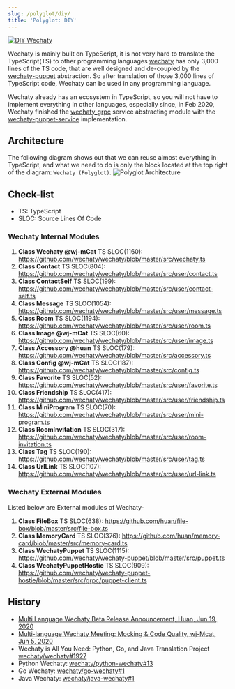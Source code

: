 ```yaml
---
slug: /polyglot/diy/
title: 'Polyglot: DIY'
---
```


[![DIY Wechaty](https://img.shields.io/badge/Wechaty-DIY-brightgreen)](overview.md)

Wechaty is mainly built on TypeScript,  it is not very hard to translate the TypeScript(TS) to other programming languages [wechaty](https://github.com/wechaty/wechaty) has only 3,000 lines of the TS code, that are well designed and de-coupled by the [wechaty-puppet](https://github.com/wechaty/wechaty-puppet/) abstraction. So after translation of those 3,000 lines of TypeScript code, Wechaty can be used in any programming language.

Wechaty already has an ecosystem in TypeScript, so you will not have to implement everything in other languages, especially since, in Feb 2020, Wechaty finished the [wechaty_grpc](https://github.com/wechaty/grpc) service abstracting module with the [wechaty-puppet-service](https://github.com/wechaty/wechaty-puppet-service) implementation.

## Architecture

The following diagram shows out that we can reuse almost everything in TypeScript, and what we need to do is only the block located at the top right of the diagram: `Wechaty (Polyglot)`.
![Polyglot Architecture](../../static/img/polyglot-architecture.webp "Polyglot Architecture")

## Check-list

- TS: TypeScript
- SLOC: Source Lines Of Code

### Wechaty Internal Modules

1. **Class Wechaty @wj-mCat** TS SLOC(1160): <https://github.com/wechaty/wechaty/blob/master/src/wechaty.ts>
1. **Class Contact** TS SLOC(804): <https://github.com/wechaty/wechaty/blob/master/src/user/contact.ts>
1. **Class ContactSelf** TS SLOC(199): <https://github.com/wechaty/wechaty/blob/master/src/user/contact-self.ts>
1. **Class Message** TS SLOC(1054): <https://github.com/wechaty/wechaty/blob/master/src/user/message.ts>
1. **Class Room** TS SLOC(1194): <https://github.com/wechaty/wechaty/blob/master/src/user/room.ts>
1. **Class Image @wj-mCat** TS SLOC(60): <https://github.com/wechaty/wechaty/blob/master/src/user/image.ts>
1. **Class Accessory @huan** TS SLOC(179): <https://github.com/wechaty/wechaty/blob/master/src/accessory.ts>
1. **Class Config @wj-mCat**  TS SLOC(187): <https://github.com/wechaty/wechaty/blob/master/src/config.ts>
1. **Class Favorite** TS SLOC(52): <https://github.com/wechaty/wechaty/blob/master/src/user/favorite.ts>
1. **Class Friendship** TS SLOC(417): <https://github.com/wechaty/wechaty/blob/master/src/user/friendship.ts>
1. **Class MiniProgram** TS SLOC(70): <https://github.com/wechaty/wechaty/blob/master/src/user/mini-program.ts>
1. **Class RoomInvitation** TS SLOC(317): <https://github.com/wechaty/wechaty/blob/master/src/user/room-invitation.ts>
1. **Class Tag** TS SLOC(190): <https://github.com/wechaty/wechaty/blob/master/src/user/tag.ts>
1. **Class UrlLink** TS SLOC(107): <https://github.com/wechaty/wechaty/blob/master/src/user/url-link.ts>

### Wechaty External Modules

Listed below are External modules of Wechaty-

1. **Class FileBox** TS SLOC(638): <https://github.com/huan/file-box/blob/master/src/file-box.ts>
1. **Class MemoryCard** TS SLOC(376): <https://github.com/huan/memory-card/blob/master/src/memory-card.ts>
1. **Class WechatyPuppet** TS SLOC(1115): <https://github.com/wechaty/wechaty-puppet/blob/master/src/puppet.ts>  
1. **Class WechatyPuppetHostie** TS SLOC(909): <https://github.com/wechaty/wechaty-puppet-hostie/blob/master/src/grpc/puppet-client.ts>

## History

- [Multi Language Wechaty Beta Release Announcement, Huan, Jun 19, 2020](https://wechaty.js.org/2020/06/19/multi-language-wechaty-beta-release/)
- [Multi-language Wechaty Meeting: Mocking & Code Quality, wj-Mcat, Jun 5, 2020](https://wechaty.js.org/2020/07/05/multilanguage-meeting-notes/)
- Wechaty is All You Need: Python, Go, and Java Translation Project [wechaty/wechaty#1927](https://github.com/wechaty/wechaty/discussions/1927)
- Python Wechaty: [wechaty/python-wechaty#13](https://github.com/wechaty/python-wechaty/issues/13)
- Go Wechaty: [wechaty/go-wechaty#1](https://github.com/wechaty/go-wechaty/issues/1)
- Java Wechaty: [wechaty/java-wechaty#1](https://github.com/wechaty/java-wechaty/issues/1)
